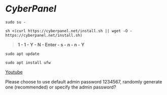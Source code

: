 # _CyberPanel_
```
sudo su -
```
```
sh <(curl https://cyberpanel.net/install.sh || wget -O - https://cyberpanel.net/install.sh)
```
>__1  -  1  - Y - N -  Enter - s - n - n - Y__
```
sudo apt update
```
```
sudo apt install ufw
```
[Youtube](https://www.youtube.com/watch?v=8G93NVWkXZk, 'Youtube link')

Please choose to use default admin password 1234567, randomly generate one (recommended) or specify the admin password?

